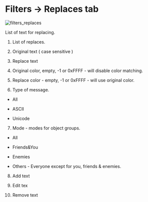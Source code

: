 # Filters -> Replaces tab

![filters_replaces](http://www.imageup.ru/img203/2777294/tab_filters_replaces.png)

List of text for replacing.

1) List of replaces.

2) Original text ( case sensitive )

3) Replace text 

4) Original color, empty, -1 or 0xFFFF - will disable color matching.

5) Replace color - empty, -1 or 0xFFFF - will use original color.

6) Type of message.

- All 

- ASCII

- Unicode

7) Mode - modes for object groups.

- All

- Friends&You

- Enemies

- Others - Everyone except for you, friends & enemies.

8) Add text

9) Edit tex

10) Remove text
